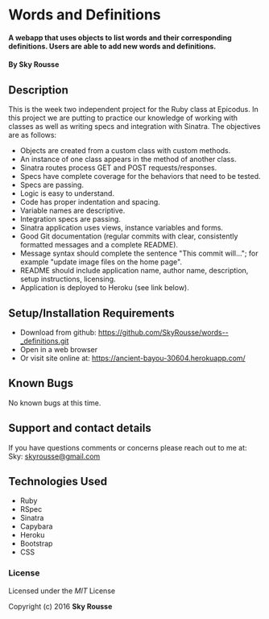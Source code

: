 # Words and Definitions

####  A webapp that uses objects to list words and their corresponding definitions. Users are able to add new words and definitions.

#### By Sky Rousse

## Description

 This is the week two independent project for the Ruby class at Epicodus. In this project we are putting to practice our knowledge of working with classes as well as writing specs and integration with Sinatra. The objectives are as follows:

* Objects are created from a custom class with custom methods.
* An instance of one class appears in the method of another class.
* Sinatra routes process GET and POST requests/responses.
* Specs have complete coverage for the behaviors that need to be tested.
* Specs are passing.
* Logic is easy to understand.
* Code has proper indentation and spacing.
* Variable names are descriptive.
* Integration specs are passing.
* Sinatra application uses views, instance variables and forms.
* Good Git documentation (regular commits with clear, consistently formatted messages and a complete README).
* Message syntax should complete the sentence "This commit will..."; for example "update image files on the home page".
* README should include application name, author name, description, setup instructions, licensing.
* Application is deployed to Heroku (see link below).

## Setup/Installation Requirements

* Download from github: https://github.com/SkyRousse/words--_definitions.git
* Open in a web browser
* Or visit site online at: https://ancient-bayou-30604.herokuapp.com/ 

## Known Bugs
No known bugs at this time.


## Support and contact details
If you have questions comments or concerns please reach out to me at:
Sky: <a href="mailto:skyrousse@gmail.com">skyrousse@gmail.com</a>

## Technologies Used

* Ruby
* RSpec
* Sinatra
* Capybara
* Heroku
* Bootstrap
* CSS

### License

Licensed under the _MIT_ License

Copyright (c) 2016 **Sky Rousse**
